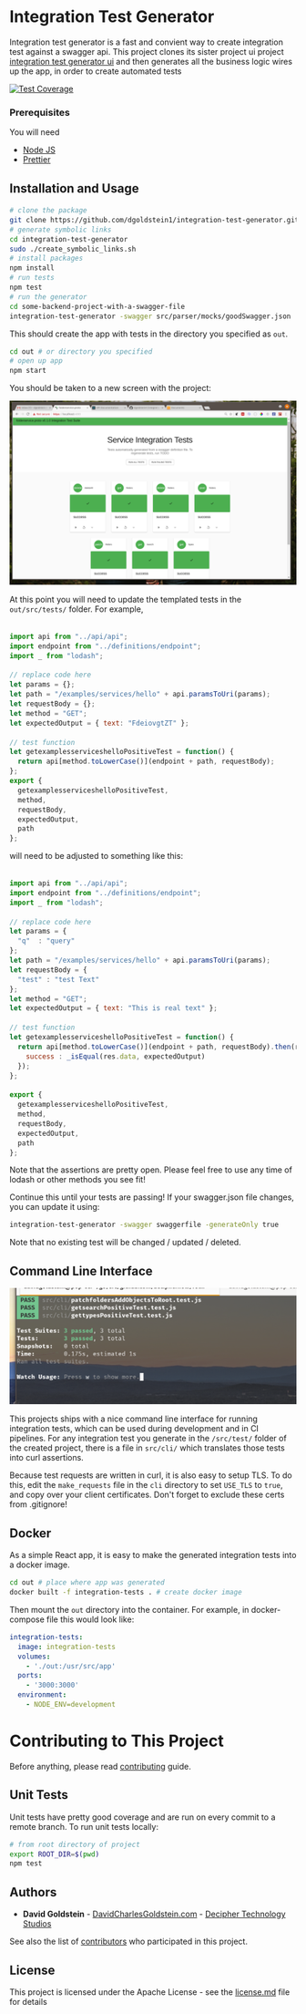 # Integration Test Generator


Integration test generator is a fast and convient way to create integration test against a swagger api. This project clones its sister project ui project [integration test generator ui](https://github.com/dgoldstein1/swagger-integration-test-UI) and then generates all the business logic wires up the app, in order to create automated tests

[![Test Coverage](https://api.codeclimate.com/v1/badges/ce123b477e3b9b57cab8/test_coverage)](https://codeclimate.com/github/dgoldstein1/integration-test-generator/test_coverage)


### Prerequisites

You will need 

- [Node JS](https://nodejs.org/en/)
- [Prettier](https://prettier.io/)

## Installation and Usage

```sh
# clone the package
git clone https://github.com/dgoldstein1/integration-test-generator.git
# generate symbolic links
cd integration-test-generator
sudo ./create_symbolic_links.sh
# install packages
npm install
# run tests
npm test
# run the generator
cd some-backend-project-with-a-swagger-file
integration-test-generator -swagger src/parser/mocks/goodSwagger.json  -out mock-integration-tests -endpoint https://localhost:8080 -npmPackageName test
```

This should create the app with tests in the directory you specified as `out`.

```sh
cd out # or directory you specified
# open up app
npm start 
``` 

You should be taken to a new screen with the project:

![app](images/exampleApp.png)

At this point you will need to update the templated tests in the `out/src/tests/` folder. For example, 

```js

import api from "../api/api";
import endpoint from "../definitions/endpoint";
import _ from "lodash";

// replace code here
let params = {};
let path = "/examples/services/hello" + api.paramsToUri(params);
let requestBody = {};
let method = "GET";
let expectedOutput = { text: "FdeiovgtZT" };

// test function
let getexamplesserviceshelloPositiveTest = function() {
  return api[method.toLowerCase()](endpoint + path, requestBody);
};
export {
  getexamplesserviceshelloPositiveTest,
  method,
  requestBody,
  expectedOutput,
  path
};

```

will need to be adjusted to something like this:

```js

import api from "../api/api";
import endpoint from "../definitions/endpoint";
import _ from "lodash";

// replace code here
let params = {
  "q"  : "query"
};
let path = "/examples/services/hello" + api.paramsToUri(params);
let requestBody = {
  "test" : "test Text"
};
let method = "GET";
let expectedOutput = { text: "This is real text" };

// test function
let getexamplesserviceshelloPositiveTest = function() {
  return api[method.toLowerCase()](endpoint + path, requestBody).then(res =>{
    success : _isEqual(res.data, expectedOutput)  
  });
};

export {
  getexamplesserviceshelloPositiveTest,
  method,
  requestBody,
  expectedOutput,
  path
};

 ```

Note that the assertions are pretty open. Please feel free to use any time of lodash or other methods you see fit!

Continue this until your tests are passing! If your swagger.json file changes, you can update it using:

```sh
integration-test-generator -swagger swaggerfile -generateOnly true
```

Note that no existing test will be changed / updated / deleted.

## Command Line Interface

![app](images/exampleCli.png)

This projects ships with a nice command line interface for running integration tests, which can be used during development and in CI pipelines. For any integration test you generate in the `/src/test/` folder of the created project, there is a file in `src/cli/` which translates those tests into curl assertions.

Because test requests are written in curl, it is also easy to setup TLS. To do this, edit the `make_requests` file in the `cli` directory to set `USE_TLS` to `true`, and copy over your client certificates. Don't forget to exclude these certs from .gitignore!


## Docker 

As a simple React app, it is easy to make the generated integration tests into a docker image.

```sh
cd out # place where app was generated
docker built -f integration-tests . # create docker image 
```
Then mount the `out` directory into the container. For example, in docker-compose file this would look like:

```yml
integration-tests:
  image: integration-tests
  volumes:
    - './out:/usr/src/app'
  ports:
    - '3000:3000'
  environment:
    - NODE_ENV=development
```

# Contributing to This Project

Before anything, please read [contributing](CONTRIBUTING) guide.

## Unit Tests

Unit tests have pretty good coverage and are run on every commit to a remote branch. To run unit tests locally:

```sh
# from root directory of project
export ROOT_DIR=$(pwd)
npm test
```

## Authors

* **David Goldstein** - [DavidCharlesGoldstein.com](http://www.davidcharlesgoldstein.com/) - [Decipher Technology Studios](http://deciphernow.com/)

See also the list of [contributors](https://github.com/your/project/contributors) who participated in this project.

## License

This project is licensed under the Apache License - see the [license.md](LICENSE) file for details
